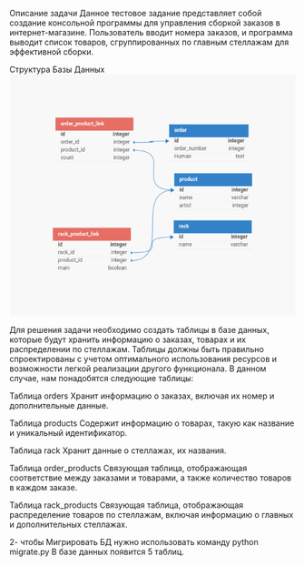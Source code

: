 Описание задачи
Данное тестовое задание представляет собой создание консольной программы для управления сборкой заказов в интернет-магазине. Пользователь вводит номера заказов, и программа выводит список товаров, сгруппированных по главным стеллажам для эффективной сборки.

Структура Базы Данных
![Таблица БД](image/stock.png)

Для решения задачи необходимо создать таблицы в базе данных, которые будут хранить информацию о заказах, товарах и их распределении по стеллажам. Таблицы должны быть правильно спроектированы с учетом оптимального использования ресурсов и возможности легкой реализации другого функционала. В данном случае, нам понадобятся следующие таблицы:

Таблица orders
Хранит информацию о заказах, включая их номер и дополнительные данные.

Таблица products
Содержит информацию о товарах, такую как название и уникальный идентификатор.

Таблица rack
Хранит данные о стеллажах, их названия. 

Таблица order_products
Связующая таблица, отображающая соответствие между заказами и товарами, а также количество товаров в каждом заказе.

Таблица rack_products
Связующая таблица, отображающая распределение товаров по стеллажам, включая информацию о главных и дополнительных стеллажах. 

2- чтобы Мигрировать БД нужно использовать команду python migrate.py В базе данных появится 5 таблиц. 